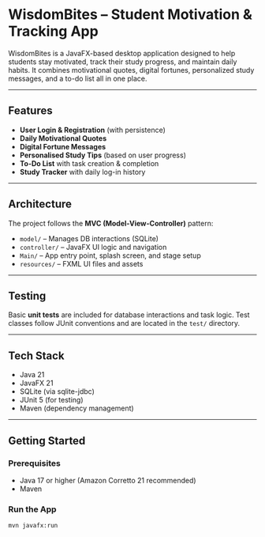 # WisdomBites – Student Motivation & Tracking App

WisdomBites is a JavaFX-based desktop application designed to help students stay motivated, track their study progress, and maintain daily habits. It combines motivational quotes, digital fortunes, personalized study messages, and a to-do list all in one place.

---

<!-- Trigger build -->


## Features

- **User Login & Registration** (with persistence)
- **Daily Motivational Quotes**
- **Digital Fortune Messages**
- **Personalised Study Tips** (based on user progress)
- **To-Do List** with task creation & completion
- **Study Tracker** with daily log-in history

---

## Architecture

The project follows the **MVC (Model-View-Controller)** pattern:

- `model/` – Manages DB interactions (SQLite)
- `controller/` – JavaFX UI logic and navigation
- `Main/` – App entry point, splash screen, and stage setup
- `resources/` – FXML UI files and assets

---

## Testing

Basic **unit tests** are included for database interactions and task logic. Test classes follow JUnit conventions and are located in the `test/` directory.

---

## Tech Stack

- Java 21
- JavaFX 21
- SQLite (via sqlite-jdbc)
- JUnit 5 (for testing)
- Maven (dependency management)

---

## Getting Started

### Prerequisites
- Java 17 or higher (Amazon Corretto 21 recommended)
- Maven

### Run the App
```bash
mvn javafx:run
